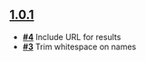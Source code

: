 
## [**1.0.1**](https://github.com/ucsf-ckm/amalgamatic-ucsflibdbs/issues?milestone=1&state=closed)
- [**#4**](https://github.com/ucsf-ckm/amalgamatic-ucsflibdbs/issues/4) Include URL for results
- [**#3**](https://github.com/ucsf-ckm/amalgamatic-ucsflibdbs/issues/3) Trim whitespace on names


